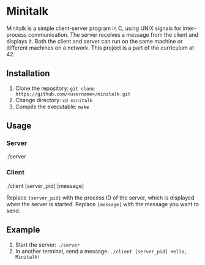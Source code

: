 # Minitalk

Minitalk is a simple client-server program in C, using UNIX signals for inter-process communication. The server receives a message from the client and displays it. Both the client and server can run on the same machine or different machines on a network. This project is a part of the curriculum at 42.

## Installation

1. Clone the repository: `git clone https://github.com/<username>/minitalk.git`
2. Change directory: `cd minitalk`
3. Compile the executable: `make`

## Usage



### Server

./server

### Client

./client [server_pid] [message]


Replace `[server_pid]` with the process ID of the server, which is displayed when the server is started. Replace `[message]` with the message you want to send.

## Example

1. Start the server: `./server`
2. In another terminal, send a message: `./client [server_pid] Hello, Minitalk!`
